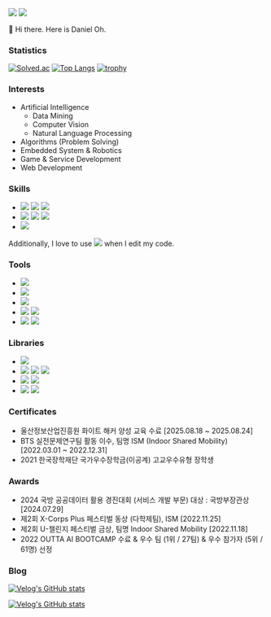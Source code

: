 <a href="ohdoyoel@gmail.com" target="_blank"><img src="https://img.shields.io/badge/ohdoyoel@gmail.com-EA4335?style=flat-square&logo=gmail&logoColor=white"/></a>
<a href="instagram.com" target="_blank"><img src="https://img.shields.io/badge/daniel.0h-E4405F?style=flat-square&logo=instagram&logoColor=white"/></a>

👋 Hi there. Here is Daniel Oh.

### Statistics

[![Solved.ac](http://mazassumnida.wtf/api/v2/generate_badge?boj=ohdoyoel)](https://solved.ac/ohdoyoel)
[![Top Langs](https://github-readme-stats.vercel.app/api/top-langs/?username=ohdoyoel&theme=dracula&layout=compact)](https://github.com/anuraghazra/github-readme-stats)
[![trophy](https://github-profile-trophy.vercel.app/?username=ohdoyoel&column=-1&theme=onedark)](https://github.com/ryo-ma/github-profile-trophy)

### Interests

- Artificial Intelligence
  - Data Mining
  - Computer Vision
  - Natural Language Processing
- Algorithms (Problem Solving)
- Embedded System & Robotics
- Game & Service Development
- Web Development

### Skills

- <a href="" target="_blank"><img src="https://img.shields.io/badge/C-A8B9CC?style=flat-square&logo=C&logoColor=black"/></a>
<a href="" target="_blank"><img src="https://img.shields.io/badge/C++-00599C?style=flat-square&logo=Cplusplus&logoColor=white"/></a>
<a href="" target="_blank"><img src="https://img.shields.io/badge/Csharp-239120?style=flat-square&logo=csharp&logoColor=white"/></a>
- <a href="" target="_blank"><img src="https://img.shields.io/badge/JavaScript-F7DF1E?style=flat-square&logo=javascript&logoColor=black"/></a>
<a href="" target="_blank"><img src="https://img.shields.io/badge/TypeScript-3178C6?style=flat-square&logo=typescript&logoColor=white"/></a>
<a href="" target="_blank"><img src="https://img.shields.io/badge/Dart-0175C2?style=flat-square&logo=dart&logoColor=white"/></a>
- <a href="" target="_blank"><img src="https://img.shields.io/badge/Python-3776AB?style=flat-square&logo=python&logoColor=white"/></a>

Additionally, I love to use <img src="https://img.shields.io/badge/Vim-019733?style=flat-square&logo=vim&logoColor=white"/> when I edit my code.

### Tools

- <a href="" target="_blank"><img src="https://img.shields.io/badge/Unity-FFFFFF?style=flat-square&logo=unity&logoColor=black"/></a>
- <a href="" target="_blank"><img src="https://img.shields.io/badge/Jupyter-F37626?style=flat-square&logo=jupyter&logoColor=white"/></a>
- <a href="" target="_blank"><img src="https://img.shields.io/badge/Flutter-02569B?style=flat-square&logo=flutter&logoColor=white"/></a>
- <a href="" target="_blank"><img src="https://img.shields.io/badge/ArmMBED-0091BD?style=flat-square&logo=arm&logoColor=white"/></a>
<a href="" target="_blank"><img src="https://img.shields.io/badge/Arduino-00878F?style=flat-square&logo=arduino&logoColor=white"/></a>
- <a href="" target="_blank"><img src="https://img.shields.io/badge/Storybook-FF4785?style=flat-square&logo=storybook&logoColor=white"/></a>
<a href="" target="_blank"><img src="https://img.shields.io/badge/Figma-F24E1E?style=flat-square&logo=figma&logoColor=white"/></a>

### Libraries

- <a href="" target="_blank"><img src="https://img.shields.io/badge/OpenCV-5C3EE8?style=flat-square&logo=opencv&logoColor=white"/></a>
- <a href="" target="_blank"><img src="https://img.shields.io/badge/scikitlearn-F7931E?style=flat-square&logo=scikitlearn&logoColor=white"/></a>
<a href="" target="_blank"><img src="https://img.shields.io/badge/Keras-D00000?style=flat-square&logo=keras&logoColor=white"/></a>
<a href="" target="_blank"><img src="https://img.shields.io/badge/PyTorch-EE4C2C?style=flat-square&logo=pytorch&logoColor=white"/></a>
- <a href="" target="_blank"><img src="https://img.shields.io/badge/NumPy-013243?style=flat-square&logo=numpy&logoColor=white"/></a>
<a href="" target="_blank"><img src="https://img.shields.io/badge/Pandas-150458?style=flat-square&logo=pandas&logoColor=white"/></a>
- <a href="" target="_blank"><img src="https://img.shields.io/badge/React-61DAFB?style=flat-square&logo=react&logoColor=white"/></a>
<a href="" target="_blank"><img src="https://img.shields.io/badge/Next.js-000000?style=flat-square&logo=nextdotjs&logoColor=white"/></a>
<!--<a href="" target="_blank"><img src="https://img.shields.io/badge/StyledComponents-DB7093?style=flat-square&logo=styled-components&logoColor=white"/></a>-->

### Certificates

- 울산정보산업진흥원 화이트 해커 양성 교육 수료 [2025.08.18 ~ 2025.08.24]
- BTS 실전문제연구팀 활동 이수, 팀명 ISM (Indoor Shared Mobility) [2022.03.01 ~ 2022.12.31]
- 2021 한국장학재단 국가우수장학금(이공계) 고교우수유형 장학생

### Awards

- 2024 국방 공공데이터 활용 경진대회 (서비스 개발 부문) 대상 : 국방부장관상 [2024.07.29]
- 제2회 X-Corps Plus 페스티벌 동상 (다학제팀), ISM [2022.11.25]
- 제2회 U-챌린지 페스티벌 금상, 팀명 Indoor Shared Mobility [2022.11.18]
- 2022 OUTTA AI BOOTCAMP 수료 & 우수 팀 (1위 / 27팀) & 우수 참가자 (5위 / 61명) 선정

### Blog

[![Velog's GitHub stats](https://velog-readme-stats.vercel.app/api/badge?name=ohdoyoel)](https://velog.io/@ohdoyoel)

[![Velog's GitHub stats](https://velog-readme-stats.vercel.app/api?name=ohdoyoel)](https://velog-readme-stats.vercel.app/api/redirect?name=ohdoyoel&column=3)



<!--
![GitHub stats](https://github-readme-stats.vercel.app/api?username=ohdoyoel\&rank_icon=github)
![wakatime stats](https://github-readme-stats.vercel.app/api/wakatime?username=ohdoyoel\&layout=compact)

![GitHub stats](https://github-readme-stats.vercel.app/api?username=ohdoyoel&show_icons=true&theme=radical) -->
